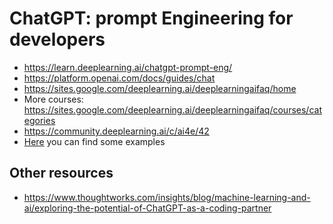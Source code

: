 # ChatGPT: prompt Engineering for developers
- https://learn.deeplearning.ai/chatgpt-prompt-eng/
- https://platform.openai.com/docs/guides/chat
- https://sites.google.com/deeplearning.ai/deeplearningaifaq/home
- More courses: https://sites.google.com/deeplearning.ai/deeplearningaifaq/courses/categories
- https://community.deeplearning.ai/c/ai4e/42
- [Here](./chatgpt-prompt-engineering) you can find some examples

## Other resources
- https://www.thoughtworks.com/insights/blog/machine-learning-and-ai/exploring-the-potential-of-ChatGPT-as-a-coding-partner
